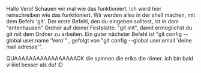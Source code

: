 Hallo Vero!
Schauen wir mal wie das funktioniert. Ich werd hier reinschreiben wie das funktioniert.
Wir werden alles in der shell machen, mit dem Befehl 'git'.
Der erste Befehl, den du eingeben solltest, ist in dem "entenhausen" Ordner auf
deiner Festplatte: "git init", damit ermöglichst du git mit dem Ordner zu
arbeiten.
Ein guter nächster Befehl ist "git config --global user.name 'Vero'" , gefolgt
von "git config --global user.email 'deine mail adresse'".

QUAAAAAAAAAAAAAAAAACK
die spinnen die eriks die römer.
ich bin bald viiiiiel besser als du! :D